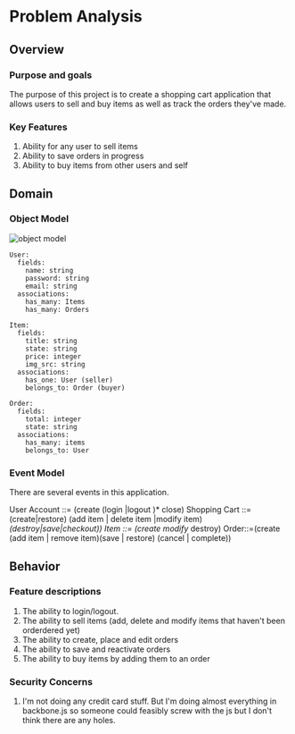 # Problem Analysis

## Overview
### Purpose and goals
The purpose of this project is to create a shopping cart application that allows users to sell and buy items as well as track the orders they've made. 


### Key Features
1. Ability for any user to sell items
2. Ability to save orders in progress
3. Ability to buy items from other users and self

## Domain
### Object Model
![object model](https://raw.github.com/davidbenhaim/)


```
User:
  fields:
    name: string  
    password: string
    email: string
  associations:
    has_many: Items
    has_many: Orders
  
Item:
  fields:
    title: string  
    state: string
    price: integer
    img_src: string
  associations:
    has_one: User (seller)
    belongs_to: Order (buyer)

Order:
  fields:
    total: integer
    state: string
  associations:
    has_many: items
    belongs_to: User
```

### Event Model
There are several events in this application. 

User Account ::= (create (login |logout )* close)
Shopping Cart ::= (create|restore) (add item | delete item |modify item)*(destroy|save|checkout))
Item ::= (create modify* destroy)
Order::=(create (add item | remove item)(save | restore) (cancel | complete))

## Behavior
### Feature descriptions
1. The ability to login/logout.
2. The ability to sell items (add, delete and modify items that haven't been orderdered yet)
3. The ability to create, place and edit orders
4. The ability to save and reactivate orders
5. The ability to buy items by adding them to an order

### Security Concerns
1. I'm not doing any credit card stuff. But I'm doing almost everything in backbone.js so someone could feasibly screw with the js but I don't think there are any holes. 
